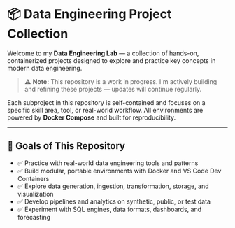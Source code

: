 # 📦 Data Engineering Project Collection

Welcome to my **Data Engineering Lab** — a collection of hands-on, containerized projects designed to explore and practice key concepts in modern data engineering.

> ⚠️ **Note:** This repository is a work in progress. I'm actively building and refining these projects — updates will continue regularly.

Each subproject in this repository is self-contained and focuses on a specific skill area, tool, or real-world workflow. All environments are powered by **Docker Compose** and built for reproducibility.

---

## 🎯 Goals of This Repository

- ✅ Practice with real-world data engineering tools and patterns  
- ✅ Build modular, portable environments with Docker and VS Code Dev Containers  
- ✅ Explore data generation, ingestion, transformation, storage, and visualization  
- ✅ Develop pipelines and analytics on synthetic, public, or test data  
- ✅ Experiment with SQL engines, data formats, dashboards, and forecasting  
